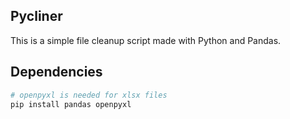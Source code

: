 ## Pycliner
This is a simple file cleanup script made with Python and Pandas. 

## Dependencies

```bash
# openpyxl is needed for xlsx files
pip install pandas openpyxl
```
